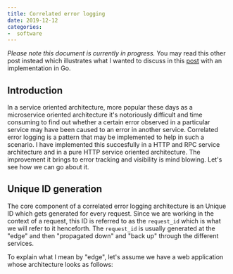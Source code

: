 ```yaml
---
title: Correlated error logging
date: 2019-12-12
categories:
-  software
---
```


_Please note this document is currently in progress._ You may read this other post instead which illustrates
what I wanted to discuss in this [post](https://filipnikolovski.com/posts/correlating-logs/) with an implementation in Go.

## Introduction

In a service oriented architecture, more popular these days as a microservice oriented architecture
it's notoriously difficult and time consuming to find out whether a certain error observed in a particular
service may have been caused to an error in another service. Correlated error logging is a pattern that
may be implemented to help in such a scenario. I have implemented this succesfully in a HTTP and RPC
service architecture and in a pure HTTP service oriented architecture. The improvement it brings to
error tracking  and visibility is mind blowing. Let's see how we can go about it.

## Unique ID generation

The core component of a correlated error logging architecture is an Unique ID which gets generated
for every request. Since we are working in the context of a request, this ID is referred to as the
`request_id` which is what we will refer to it henceforth. The `request_id` is usually generated at
the "edge" and then "propagated down" and "back up" through the different services. 

To explain what I mean by "edge", let's assume we have a web application whose architecture looks
as follows:





